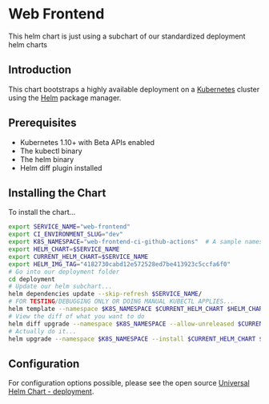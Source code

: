 # Web Frontend

This helm chart is just using a subchart of our standardized deployment helm charts

## Introduction

This chart bootstraps a highly available deployment on a [Kubernetes](http://kubernetes.io) cluster using the [Helm](https://helm.sh) package manager.

## Prerequisites

- Kubernetes 1.10+ with Beta APIs enabled
- The kubectl binary
- The helm binary
- Helm diff plugin installed

## Installing the Chart

To install the chart...

```bash
export SERVICE_NAME="web-frontend"
export CI_ENVIRONMENT_SLUG="dev"
export K8S_NAMESPACE="web-frontend-ci-github-actions"  # A sample namespace, replace me if desired to your branch name
export HELM_CHART=$SERVICE_NAME
export CURRENT_HELM_CHART=$SERVICE_NAME
export HELM_IMG_TAG="4182730cabd12e572528ed7be413923c5ccfa6f0"
# Go into our deployment folder
cd deployment
# Update our helm subchart...
helm dependencies update --skip-refresh $SERVICE_NAME/
# FOR TESTING/DEBUGGING ONLY OR DOING MANUAL KUBECTL APPLIES...
helm template --namespace $K8S_NAMESPACE $CURRENT_HELM_CHART $HELM_CHART -f $CURRENT_HELM_CHART/values.yaml     -f $CURRENT_HELM_CHART/values-${CI_ENVIRONMENT_SLUG}.yaml --set global.namespace="$K8S_NAMESPACE"  --set global.image.tag="$HELM_IMG_TAG"
# View the diff of what you want to do
helm diff upgrade --namespace $K8S_NAMESPACE --allow-unreleased $CURRENT_HELM_CHART $HELM_CHART     -f $CURRENT_HELM_CHART/values.yaml     -f $CURRENT_HELM_CHART/values-${CI_ENVIRONMENT_SLUG}.yaml --set global.namespace="$K8S_NAMESPACE"  --set global.image.tag="$HELM_IMG_TAG"
# Actually do it...
helm upgrade --namespace $K8S_NAMESPACE --install $CURRENT_HELM_CHART $HELM_CHART     -f $CURRENT_HELM_CHART/values.yaml     -f $CURRENT_HELM_CHART/values-${CI_ENVIRONMENT_SLUG}.yaml  --set global.namespace="$K8S_NAMESPACE"  --set global.image.tag="$HELM_IMG_TAG"
```

## Configuration

For configuration options possible, please see the open source [Universal Helm Chart - deployment](https://github.com/DevOps-Nirvana/Universal-Kubernetes-Helm-Charts/tree/master/charts/deployment).
